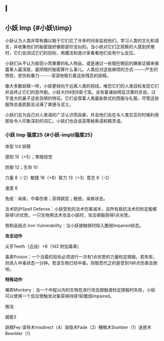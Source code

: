 # I

## 小妖 Imp {#小妖\\timp}

小妖认为人类非常有趣以致于它们花了许多时间来监视他们，学习人类的文化和语言，并收集他们的秘密就好像那是珍宝似的。当小妖对它们正观察的人感到厌倦时，它们会测试它们的目标，用魔法和诡计来看看他们会有什么反应。

小妖们从不认为偷窃小而重要的私人物品，或是通过一些摆在眼前的确凿证据来揭露某人最深层，最阴暗的秘密算什么事儿。人类应对这些麻烦的方式------产生的愤怒，悲伤和暴力------深深地吸引着这些残忍的妖精。

像大多数妖精一样，小妖更倾向于远离人类的视线，唯恐它们的人类目标发现它们并且终止它们的恶作剧。小妖大约6到8英寸高，且有着诸如明显泛黄的牙齿，过于庞大的鼻子这些丑陋的特征。它们会穿着人类最新款式的西服与礼服，尽管这些服饰总是肮脏且沾满了粪便与泥土。

小妖们总为自己对人类语的广泛认识而自豪，并且他们会在与人类交互的时候利用那些令人印象深刻的词汇。小妖们也会说高等秘奥语和精灵语。

### 小妖 Imp 强度25 {#小妖-imp\\t强度25}

体型 1/4 妖精

感知 15（+5）；黑暗视觉

防御 12；生命 10

力量 8（-2）敏捷 18（+8）智力 13（+3）意志 8（-2）

速度 6

免疫：染疾，中毒伤害；获得疯狂；魅惑，染疾状态。

法术防护Spell
Defense：小妖受到的法术伤害减半，且所有抵抗法术的检定骰都获得1点优势。一只生物用法术攻击小妖时，攻击掷骰获得1点劣势。

铁制品弱点 Iron Vulnerability：当小妖接触铁时陷入脆弱Impaired状态。

**攻击动作**

尖牙Teeth（近战）+8（1d3 附加毒素）

毒素Poison：一个活着的目标必须进行一次有1点优势的力量检定掷骰。若失败，则进入中毒状态一分钟。若该生物已经中毒，则取而代之的是受到1d6点伤害且倒地。

**特殊动作**

嘲弄Mockery：当一个中程以内的生物在进行攻击掷骰或检定掷骰时失败，小妖可以使用一个反应使触发对象获得持续1轮脆弱impaired。

施法

威能3

妖精Fey
误导术misdirect（4）渐隐术Fade（2）睡眠术Slumber（1）迷惑术Bewilder（1）

 

